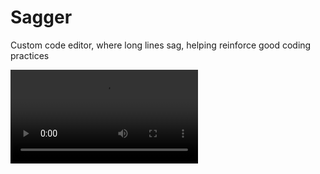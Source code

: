 # Sagger

Custom code editor, where long lines sag, helping reinforce good coding practices

<video src='https://github.com/user-attachments/assets/5fac3370-e92f-49e4-b15b-3f7af9e65c25' />

## Goals

Sag Styles

- [ ] "Hanging end"
- [ ] "Droop"

Linting

- [ ] Long lines eventually "break"

## Setup

Create the virtual environment

```
python -m venv .venv
```

Activate the virtual environment

```
source .venv/bin/activate
```

Upgrade pip (optional)

```
pip install --upgrade pip
```

Install dependencies

```
pip install -r requirements_raw.txt
```

When adding new dependencies, add them to a new line in requirements_raw.txt

To inspect dependency versions, you can do:

```
pip freeze > requirements.txt
```

To enforce linting rules:

```
python -m black .
```

